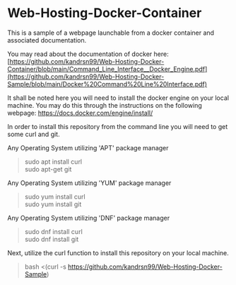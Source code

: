 # Web-Hosting-Docker-Container
This is a sample of a webpage launchable from a docker container and associated documentation.

You may read about the documentation of docker here:
[https://github.com/kandrsn99/Web-Hosting-Docker-Container/blob/main/Command_Line_Interface__Docker_Engine.pdf](https://github.com/kandrsn99/Web-Hosting-Docker-Sample/blob/main/Docker%20Command%20Line%20Interface.pdf)

It shall be noted here you will need to install the docker engine on your local machine. You may do this through the instructions on the following webpage: https://docs.docker.com/engine/install/

In order to install this repository from the command line you will need to get some curl and git.

Any Operating System utilizing 'APT' package manager
> sudo apt install curl\
> sudo apt-get git

Any Operating System utilizing 'YUM' package manager
> sudo yum install curl\
> sudo yum install git

Any Operating System utilizing 'DNF' package manager
> sudo dnf install curl\
> sudo dnf install git

Next, utilize the curl function to install this repository on your local machine.
> bash <(curl -s https://github.com/kandrsn99/Web-Hosting-Docker-Sample)
